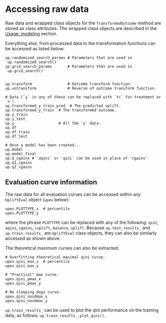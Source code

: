# Accessing raw data

Raw data and wrapped class objects for the `TransformedOutcome` method are stored as class attributes. The wrapped class objects are described in the [Usage: modeling](https://github.com/df-foundation/pylift/tree/1b025a2bc1ee3237642bb19d83d54f854133e247/docs/markdown_archive/usage/README.md) section.

Everything else, from processed data to the transformation functions can be accessed as listed below:

```text
up.randomized_search_params # Parameters that are used in `up.randomized_search()`
up.grid_search_params       # Parameters that are used in `up.grid_search()`


up.transform                # Outcome transform function.
up.untransform              # Reverse of outcome transform function.

# Data (`y` in any of these can be replaced with `tc` for treatment or `x`).
up.transformed_y_train_pred  # The predicted uplift.
up.transformed_y_train  # The transformed outcome.
up.y_train
up.y_test
up.y                    # All the `y` data.
up.df
up.df_train
up.df_test

# Once a model has been created...
up.model
up.model_final
up.Q_cgains # 'aqini' or 'qini' can be used in place of 'cgains'
up.q1_cgains
up.q2_cgains
```

## Evaluation curve information

The raw data for all evaluation curves can be accessed within any `UpliftEval` object \(`upev` below\):

```text
upev.PLOTTYPE_x  # percentile
upev.PLOTTYPE_y
```

where the phrase `PLOTTYPE` can be replaced with any of the following: `qini`, `aqini`, `cgains`, `cuplift`, `balance`, `uplift`. Because `up.test_results_` and `up.train_results_` are `UpliftEval` class objects, they can also be similarly accessed as shown above.

The theoretical maximum curves can also be extracted:

```text
# Overfitting theoretical maximal qini curve.
upev.qini_max_x  # percentile
upev.qini_max_y

# "Practical" max curve.
upev.qini_pmax_x
upev.qini_pmax_y

# No sleeping dogs curve.
upev.qini_nosdmax_x
upev.qini_nosdmax_y
```

`up.train_results_` can be used to plot the qini performance on the training data, as follows: `up.train_results_.plot_qini()`.

